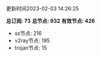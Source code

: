更新时间2023-02-03 14:26:25

**总订阅: 73**
**总节点: 932**
**有效节点: 426**
- ss节点: 216
- v2ray节点: 195
- trojan节点: 15
